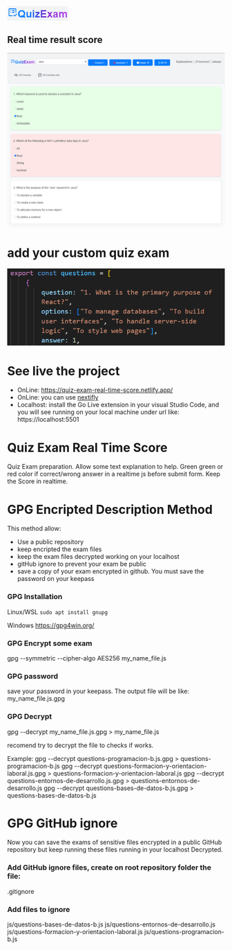 ![Image Alt text](/images/00.png)
## Real time result score
![Image Alt text](/images/01.png)
# add your custom quiz exam
![Image Alt text](/images/02.png)

# See live the project
- OnLine: https://quiz-exam-real-time-score.netlify.app/
- OnLine: you can use [nextifly](https://www.netlify.com/)
- Localhost: install the Go Live extension in your visual Studio Code, and you will see running on your local machine under url like: https://localhost:5501

# Quiz Exam Real Time Score
Quiz Exam preparation. Allow some text explanation to help. Green green or red color if correct/wrong answer in a realtime js before submit form. Keep the Score in realtime.

# GPG Encripted Description Method
This method allow:
- Use a public repository
- keep encripted the exam files
- keep the exam files decrypted working on your localhost
- gitHub ignore to prevent your exam be public
- save a copy of your exam encrypted in github. You must save the password on your keepass

### GPG Installation
Linux/WSL
```sudo apt install gnupg ```

Windows
https://gpg4win.org/

### GPG Encrypt some exam
gpg --symmetric --cipher-algo AES256 my_name_file.js

### GPG password 
save your password in your keepass. The output file will be like:
my_name_file.js.gpg

### GPG Decrypt
gpg --decrypt my_name_file.js.gpg > my_name_file.js

recomend try to decrypt the file to checks if works.

Example:
gpg --decrypt questions-programacion-b.js.gpg > questions-programacion-b.js
gpg --decrypt questions-formacion-y-orientacion-laboral.js.gpg > questions-formacion-y-orientacion-laboral.js
gpg --decrypt questions-entornos-de-desarrollo.js.gpg > questions-entornos-de-desarrollo.js
gpg --decrypt questions-bases-de-datos-b.js.gpg > questions-bases-de-datos-b.js

# GPG GitHub ignore
Now you can save the exams of sensitive files encrypted in a public GitHub repository but keep running these files running in your localhost Decrypted.

### Add GitHub ignore files, create on root repository folder the file:
.gitignore

### Add files to ignore
js/questions-bases-de-datos-b.js
js/questions-entornos-de-desarrollo.js
js/questions-formacion-y-orientacion-laboral.js
js/questions-programacion-b.js









